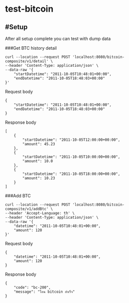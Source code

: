 # test-bitcoin

#Setup
- 

After all setup complete you can test with dump data

###Get BTC history detail
````
curl --location --request POST 'localhost:8080/bitcoin-composite/v1/detail' \
--header 'Content-Type: application/json' \
--data-raw '{
    "startDatetime": "2011-10-05T10:48:01+00:00",
    "endDatetime": "2011-10-05T18:48:03+00:00"
}'
````

Request body
````
{
    "startDatetime": "2011-10-05T10:48:01+00:00",
    "endDatetime": "2011-10-05T18:48:03+00:00"
}
````
Response body
````
[
    {
        "startDatetime": "2011-10-05T12:00:00+00:00",
        "amount": 45.23
    },
    {
        "startDatetime": "2011-10-05T10:00:00+00:00",
        "amount": 10.0
    },
    {
        "startDatetime": "2011-10-05T18:00:00+00:00",
        "amount": 10.23
    }
]

````

###Add BTC
````
curl --location --request POST 'localhost:8080/bitcoin-composite/v1/addBtc' \
--header 'Accept-Language: th' \
--header 'Content-Type: application/json' \
--data-raw '{
    "datetime": "2011-10-05T10:48:01+00:00",
    "amount": 120
}'
````
Request body
````
{
    "datetime": "2011-10-05T10:48:01+00:00",
    "amount": 120
}
````
Response body
````
{
    "code": "bc-200",
    "message": "โอน bitcoin สำเร็จ"
}
````

